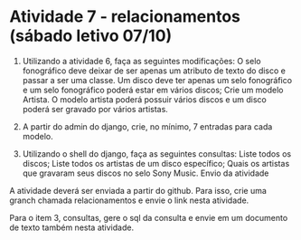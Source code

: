 # Atividade 7 - relacionamentos (sábado letivo 07/10)

1. Utilizando a atividade 6, faça as seguintes modificações:
O selo fonográfico deve deixar de ser apenas um atributo de texto do disco e passar a ser uma classe. Um disco deve ter apenas um selo fonográfico e um selo fonográfico poderá estar em vários discos;
Crie um modelo Artista. O modelo artista poderá possuir vários discos e um disco poderá ser gravado por vários artistas.
2. A partir do admin do django, crie, no mínimo, 7 entradas para cada modelo.

3. Utilizando o shell do django, faça as seguintes consultas:
Liste todos os discos;
Liste todos os artistas de um disco específico;
Quais os artistas que gravaram seus discos no selo Sony Music.
Envio da atividade

A atividade deverá ser enviada a partir do github. Para isso, crie uma granch chamada relacionamentos e envie o link nesta atividade.

Para o item 3, consultas, gere o sql da consulta e envie em um documento de texto também nesta atividade.